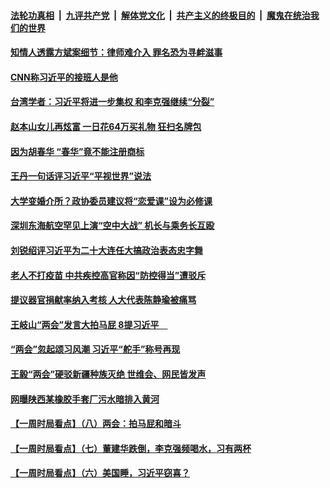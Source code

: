 

####  [法轮功真相](../../../../basic/blob/master/README.md?t=03090531) &nbsp;|&nbsp; [九评共产党](../../../../9ping.md/blob/master/README.md?t=03090531) &nbsp;|&nbsp; [解体党文化](../../../../jtdwh.md/blob/master/README.md?t=03090531)  &nbsp;|&nbsp; [共产主义的终极目的](../../../../gczydzjmd.md/blob/master/README.md?t=03090531) &nbsp;|&nbsp; [魔鬼在统治我们的世界](../../../../mgztzwmdsj.md/blob/master/README.md?t=03090531) 

#### [知情人透露方斌案细节：律师难介入 罪名恐为寻衅滋事](../pages/soh5/482030.md?t=03090531) 
#### [CNN称习近平的接班人是他](../pages/soh5/482039.md?t=03090531) 
#### [台湾学者：习近平将进一步集权 和李克强继续“分裂”](../pages/soh5/482036.md?t=03090531) 
#### [赵本山女儿再炫富 一日花64万买礼物 狂扫名牌包](../pages/soh5/482006.md?t=03090531) 
#### [因为胡春华 “春华”竟不能注册商标](../pages/soh5/481997.md?t=03090531) 
#### [王丹一句话评习近平“平视世界”说法](../pages/soh5/481982.md?t=03090531) 
#### [ 大学变婚介所？政协委员建议将“恋爱课”设为必修课  ](../pages/soh5/481943.md?t=03090531) 
#### [深圳东海航空罕见上演“空中大战” 机长与乘务长互殴](../pages/soh5/481928.md?t=03090531) 
#### [刘锐绍评习近平为二十大连任大搞政治表态忠字舞](../pages/soh5/481922.md?t=03090531) 
#### [老人不打疫苗 中共疾控高官称因“防控得当”遭驳斥](../pages/soh5/481892.md?t=03090531) 
#### [提议器官捐献率纳入考核 人大代表陈静瑜被痛骂](../pages/soh5/481895.md?t=03090531) 
#### [王岐山“两会”发言大拍马屁 8提习近平　](../pages/soh5/481862.md?t=03090531) 
#### [“两会”忽起颂习风潮 习近平“舵手”称号再现](../pages/soh5/481850.md?t=03090531) 
#### [王毅“两会”硬驳新疆种族灭绝 世维会、网民皆发声](../pages/soh5/481841.md?t=03090531) 
#### [网曝陕西某橡胶手套厂污水暗排入黄河](../pages/soh5/481829.md?t=03090531) 
#### [【一周时局看点】（八）两会：拍马屁和暗斗](../pages/soh5/481724.md?t=03090531) 
#### [【一周时局看点】（七）董建华跌倒，李克强频喝水，习有两杯](../pages/soh5/481721.md?t=03090531) 
#### [【一周时局看点】（六）美国睡，习近平窃喜？](../pages/soh5/481718.md?t=03090531) 
